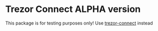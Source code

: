 # Trezor Connect ALPHA version
This package is for testing purposes only!
Use [trezor-connect](https://www.npmjs.com/package/trezor-connect) instead
